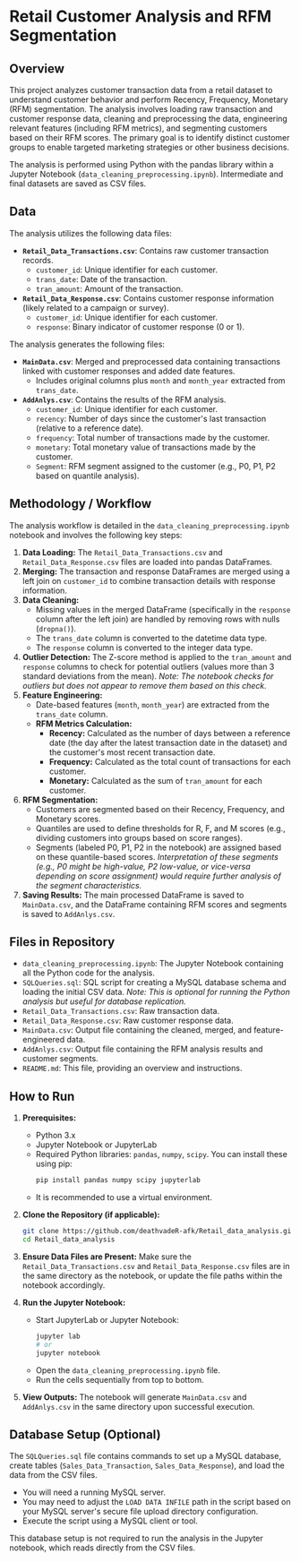# Retail Customer Analysis and RFM Segmentation

## Overview

This project analyzes customer transaction data from a retail dataset to understand customer behavior and perform Recency, Frequency, Monetary (RFM) segmentation. The analysis involves loading raw transaction and customer response data, cleaning and preprocessing the data, engineering relevant features (including RFM metrics), and segmenting customers based on their RFM scores. The primary goal is to identify distinct customer groups to enable targeted marketing strategies or other business decisions.

The analysis is performed using Python with the pandas library within a Jupyter Notebook (`data_cleaning_preprocessing.ipynb`). Intermediate and final datasets are saved as CSV files.

## Data

The analysis utilizes the following data files:

*   **`Retail_Data_Transactions.csv`**: Contains raw customer transaction records.
    *   `customer_id`: Unique identifier for each customer.
    *   `trans_date`: Date of the transaction.
    *   `tran_amount`: Amount of the transaction.
*   **`Retail_Data_Response.csv`**: Contains customer response information (likely related to a campaign or survey).
    *   `customer_id`: Unique identifier for each customer.
    *   `response`: Binary indicator of customer response (0 or 1).

The analysis generates the following files:

*   **`MainData.csv`**: Merged and preprocessed data containing transactions linked with customer responses and added date features.
    *   Includes original columns plus `month` and `month_year` extracted from `trans_date`.
*   **`AddAnlys.csv`**: Contains the results of the RFM analysis.
    *   `customer_id`: Unique identifier for each customer.
    *   `recency`: Number of days since the customer's last transaction (relative to a reference date).
    *   `frequency`: Total number of transactions made by the customer.
    *   `monetary`: Total monetary value of transactions made by the customer.
    *   `Segment`: RFM segment assigned to the customer (e.g., P0, P1, P2 based on quantile analysis).

## Methodology / Workflow

The analysis workflow is detailed in the `data_cleaning_preprocessing.ipynb` notebook and involves the following key steps:

1.  **Data Loading:** The `Retail_Data_Transactions.csv` and `Retail_Data_Response.csv` files are loaded into pandas DataFrames.
2.  **Merging:** The transaction and response DataFrames are merged using a left join on `customer_id` to combine transaction details with response information.
3.  **Data Cleaning:**
    *   Missing values in the merged DataFrame (specifically in the `response` column after the left join) are handled by removing rows with nulls (`dropna()`).
    *   The `trans_date` column is converted to the datetime data type.
    *   The `response` column is converted to the integer data type.
4.  **Outlier Detection:** The Z-score method is applied to the `tran_amount` and `response` columns to check for potential outliers (values more than 3 standard deviations from the mean). *Note: The notebook checks for outliers but does not appear to remove them based on this check.*
5.  **Feature Engineering:**
    *   Date-based features (`month`, `month_year`) are extracted from the `trans_date` column.
    *   **RFM Metrics Calculation:**
        *   **Recency:** Calculated as the number of days between a reference date (the day after the latest transaction date in the dataset) and the customer's most recent transaction date.
        *   **Frequency:** Calculated as the total count of transactions for each customer.
        *   **Monetary:** Calculated as the sum of `tran_amount` for each customer.
6.  **RFM Segmentation:**
    *   Customers are segmented based on their Recency, Frequency, and Monetary scores.
    *   Quantiles are used to define thresholds for R, F, and M scores (e.g., dividing customers into groups based on score ranges).
    *   Segments (labeled P0, P1, P2 in the notebook) are assigned based on these quantile-based scores. *Interpretation of these segments (e.g., P0 might be high-value, P2 low-value, or vice-versa depending on score assignment) would require further analysis of the segment characteristics.*
7.  **Saving Results:** The main processed DataFrame is saved to `MainData.csv`, and the DataFrame containing RFM scores and segments is saved to `AddAnlys.csv`.

## Files in Repository

*   `data_cleaning_preprocessing.ipynb`: The Jupyter Notebook containing all the Python code for the analysis.
*   `SQLQueries.sql`: SQL script for creating a MySQL database schema and loading the initial CSV data. *Note: This is optional for running the Python analysis but useful for database replication.*
*   `Retail_Data_Transactions.csv`: Raw transaction data.
*   `Retail_Data_Response.csv`: Raw customer response data.
*   `MainData.csv`: Output file containing the cleaned, merged, and feature-engineered data.
*   `AddAnlys.csv`: Output file containing the RFM analysis results and customer segments.
*   `README.md`: This file, providing an overview and instructions.

## How to Run

1.  **Prerequisites:**
    *   Python 3.x
    *   Jupyter Notebook or JupyterLab
    *   Required Python libraries: `pandas`, `numpy`, `scipy`. You can install these using pip:
        ```bash
        pip install pandas numpy scipy jupyterlab
        ```
    *   It is recommended to use a virtual environment.

2.  **Clone the Repository (if applicable):**
    ```bash
    git clone https://github.com/deathvadeR-afk/Retail_data_analysis.git
    cd Retail_data_analysis
    ```

3.  **Ensure Data Files are Present:** Make sure the `Retail_Data_Transactions.csv` and `Retail_Data_Response.csv` files are in the same directory as the notebook, or update the file paths within the notebook accordingly.

4.  **Run the Jupyter Notebook:**
    *   Start JupyterLab or Jupyter Notebook:
        ```bash
        jupyter lab
        # or
        jupyter notebook
        ```
    *   Open the `data_cleaning_preprocessing.ipynb` file.
    *   Run the cells sequentially from top to bottom.

5.  **View Outputs:** The notebook will generate `MainData.csv` and `AddAnlys.csv` in the same directory upon successful execution.

## Database Setup (Optional)

The `SQLQueries.sql` file contains commands to set up a MySQL database, create tables (`Sales_Data_Transaction`, `Sales_Data_Response`), and load the data from the CSV files. 

*   You will need a running MySQL server.
*   You may need to adjust the `LOAD DATA INFILE` path in the script based on your MySQL server's secure file upload directory configuration.
*   Execute the script using a MySQL client or tool.

This database setup is not required to run the analysis in the Jupyter notebook, which reads directly from the CSV files.
